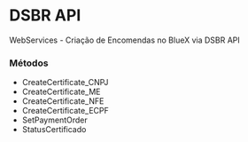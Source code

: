 # DSBR API

WebServices - Criação de Encomendas no BlueX via DSBR API

### Métodos
- CreateCertificate_CNPJ
- CreateCertificate_ME
- CreateCertificate_NFE
- CreateCertificate_ECPF
- SetPaymentOrder
- StatusCertificado

